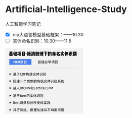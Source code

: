 # Artificial-Intelligence-Study

人工智能学习笔记

* [X] nlp大语言模型基础框架：——10.30
* [ ] 实体命名识别：10.30——11.5

![1698669295418](image/README/1698669295418.png)
